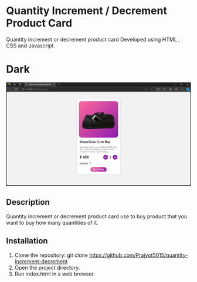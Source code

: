 # Quantity Increment / Decrement Product Card

Quantity increment or decrement product card Developed using HTML , CSS and Javascript.


# Dark
![Screenshot](./png/Screenshot%20(88).png)


## Description

Quantity increment or decrement product card use to buy product that you want to buy how many quantities of it.


## Installation

1. Clone the repository: git clone https://github.com/Prajyot5015/quantity-increment-decrement
2. Open the project directory.
3. Run index.html in a web browser.
